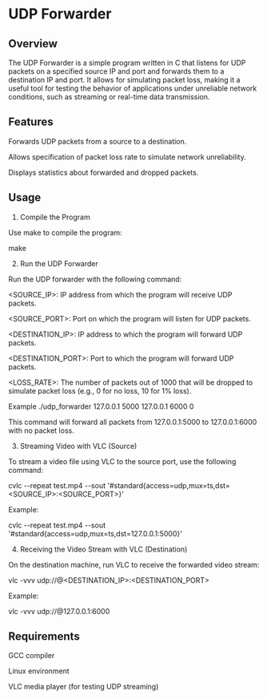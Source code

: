 # UDP Forwarder

## Overview

The UDP Forwarder is a simple program written in C that listens for UDP packets on a specified source IP and port and forwards them to a destination IP and port. It allows for simulating packet loss, making it a useful tool for testing the behavior of applications under unreliable network conditions, such as streaming or real-time data transmission.

## Features

Forwards UDP packets from a source to a destination.

Allows specification of packet loss rate to simulate network unreliability.

Displays statistics about forwarded and dropped packets.

## Usage

1. Compile the Program

Use make to compile the program:

make

2. Run the UDP Forwarder

Run the UDP forwarder with the following command:

<SOURCE_IP>: IP address from which the program will receive UDP packets.

<SOURCE_PORT>: Port on which the program will listen for UDP packets.

<DESTINATION_IP>: IP address to which the program will forward UDP packets.

<DESTINATION_PORT>: Port to which the program will forward UDP packets.

<LOSS_RATE>: The number of packets out of 1000 that will be dropped to simulate packet loss (e.g., 0 for no loss, 10 for 1% loss).

Example
./udp_forwarder 127.0.0.1 5000 127.0.0.1 6000 0

This command will forward all packets from 127.0.0.1:5000 to 127.0.0.1:6000 with no packet loss.

3. Streaming Video with VLC (Source)

To stream a video file using VLC to the source port, use the following command:

cvlc --repeat test.mp4 --sout '#standard{access=udp,mux=ts,dst=<SOURCE_IP>:<SOURCE_PORT>}'

Example:

cvlc --repeat test.mp4 --sout '#standard{access=udp,mux=ts,dst=127.0.0.1:5000}'

4. Receiving the Video Stream with VLC (Destination)

On the destination machine, run VLC to receive the forwarded video stream:

vlc -vvv udp://@<DESTINATION_IP>:<DESTINATION_PORT>

Example:

vlc -vvv udp://@127.0.0.1:6000

## Requirements

GCC compiler

Linux environment

VLC media player (for testing UDP streaming)
